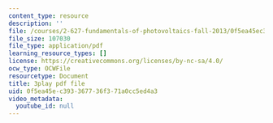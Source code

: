```yaml
---
content_type: resource
description: ''
file: /courses/2-627-fundamentals-of-photovoltaics-fall-2013/0f5ea45ec393367736f371a0cc5ed4a3_c4jP3XCZ4Sw.pdf
file_size: 107030
file_type: application/pdf
learning_resource_types: []
license: https://creativecommons.org/licenses/by-nc-sa/4.0/
ocw_type: OCWFile
resourcetype: Document
title: 3play pdf file
uid: 0f5ea45e-c393-3677-36f3-71a0cc5ed4a3
video_metadata:
  youtube_id: null
---
```


